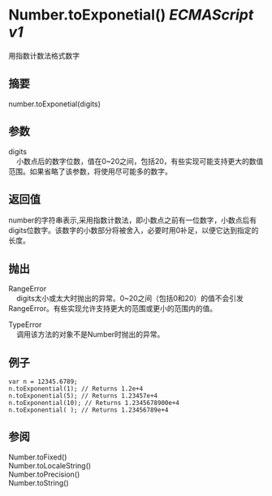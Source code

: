 # Number.toExponetial() _ECMAScript v1_

用指数计数法格式数字

## 摘要

number.toExponetial(digits)

## 参数

digits  
    小数点后的数字位数，值在0~20之间，包括20，有些实现可能支持更大的数值范围。如果省略了该参数，将使用尽可能多的数字。

## 返回值

number的字符串表示,采用指数计数法，即小数点之前有一位数字，小数点后有digits位数字。该数字的小数部分将被舍入，必要时用0补足，以便它达到指定的长度。

## 抛出

RangeError  
    digits太小或太大时抛出的异常。0~20之间（包括0和20）的值不会引发RangeError。有些实现允许支持更大的范围或更小的范围内的值。  
  
  
TypeError  
    调用该方法的对象不是Number时抛出的异常。

## 例子

    var n = 12345.6789;
    n.toExponential(1); // Returns 1.2e+4
    n.toExponential(5); // Returns 1.23457e+4
    n.toExponential(10); // Returns 1.2345678900e+4
    n.toExponential( ); // Returns 1.23456789e+4

## 参阅

Number.toFixed()  
Number.toLocaleString()  
Number.toPrecision()  
Number.toString()

